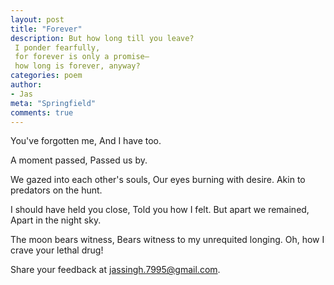 ```yaml
---
layout: post
title: "Forever"
description: But how long till you leave?  
 I ponder fearfully,  
 for forever is only a promise—  
 how long is forever, anyway?  
categories: poem
author:
- Jas
meta: "Springfield"
comments: true
---
```


You've forgotten me, 
And I have too.

A moment passed, 
Passed us by.

We gazed into each other's souls,
Our eyes burning with desire.
Akin to predators on the hunt.

I should have held you close,
Told you how I felt.
But apart we remained,
Apart in the night sky.

The moon bears witness,
Bears witness to my unrequited longing.
Oh, how I crave your lethal drug!

Share your feedback at [jassingh.7995@gmail.com](mailto:jassingh.7995@gmail.com?subject=Feedback).